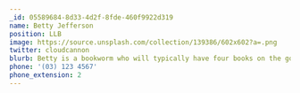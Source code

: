 ```yaml
---
_id: 05589684-8d33-4d2f-8fde-460f9922d319
name: Betty Jefferson
position: LLB
image: https://source.unsplash.com/collection/139386/602x602?a=.png
twitter: cloudcannon
blurb: Betty is a bookworm who will typically have four books on the go.
phone: '(03) 123 4567'
phone_extension: 2
---
```

